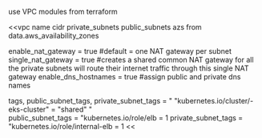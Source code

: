 use VPC modules from terraform

<<vpc
name
cidr
private_subnets
public_subnets
azs from data.aws_availability_zones

enable_nat_gateway   = true #default = one NAT gateway per subnet 
single_nat_gateway   = true #creates a shared common NAT gateway for all the private subnets will route their internet traffic through this single NAT gateway
enable_dns_hostnames = true #assign public and private dns names 

tags, public_subnet_tags, private_subnet_tags = "    "kubernetes.io/cluster/<clusterName>-eks-cluster" = "shared"
"  
public_subnet_tags = "kubernetes.io/role/elb = 1
private_subnet_tags = "kubernetes.io/role/internal-elb = 1
<<



